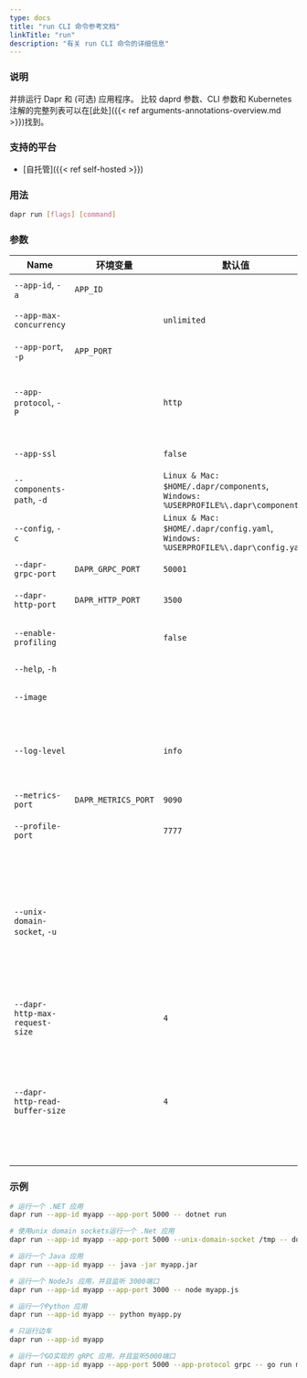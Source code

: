 ```yaml
---
type: docs
title: "run CLI 命令参考文档"
linkTitle: "run"
description: "有关 run CLI 命令的详细信息"
---
```


### 说明

并排运行 Dapr 和 (可选) 应用程序。 比较 daprd 参数、CLI 参数和 Kubernetes 注解的完整列表可以在[此处]({{< ref arguments-annotations-overview.md >}})找到。

### 支持的平台

- [自托管]({{< ref self-hosted >}})

### 用法

```bash
dapr run [flags] [command]
```

### 参数

| Name                           | 环境变量                | 默认值                                                                                      | 说明                                                                                                     |
| ------------------------------ | ------------------- | ---------------------------------------------------------------------------------------- | ------------------------------------------------------------------------------------------------------ |
| `--app-id`, `-a`               | `APP_ID`            |                                                                                          | 用于服务发现的应用程序 Id                                                                                         |
| `--app-max-concurrency`        |                     | `unlimited`                                                                              | 应用程序的并发级别，默认为无限制                                                                                       |
| `--app-port`, `-p`             | `APP_PORT`          |                                                                                          | 应用程序正在侦听的端口                                                                                            |
| `--app-protocol`, `-P`         |                     | `http`                                                                                   | 协议（gRPC 或 HTTP） Dapr 用于与应用程序通信。 有效值为: `http` 或 `grpc`                                                  |
| `--app-ssl`                    |                     | `false`                                                                                  | 当 Dapr 调用应用程序时启用 https                                                                                 |
| `--components-path`, `-d`      |                     | `Linux & Mac: $HOME/.dapr/components`, `Windows: %USERPROFILE%\.dapr\components`   | Components 目录的路径                                                                                       |
| `--config`, `-c`               |                     | `Linux & Mac: $HOME/.dapr/config.yaml`, `Windows: %USERPROFILE%\.dapr\config.yaml` | Dapr 配置文件                                                                                              |
| `--dapr-grpc-port`             | `DAPR_GRPC_PORT`    | `50001`                                                                                  | Dapr 要监听的 gRPC 端口                                                                                      |
| `--dapr-http-port`             | `DAPR_HTTP_PORT`    | `3500`                                                                                   | Dapr 要监听的 HTTP 端口                                                                                      |
| `--enable-profiling`           |                     | `false`                                                                                  | 通过 HTTP 端点启用 `pproft` 性能检测                                                                             |
| `--help`, `-h`                 |                     |                                                                                          | 显示此帮助消息                                                                                                |
| `--image`                      |                     |                                                                                          | 要在中生成代码的 image。 输入为： `repository/image`                                                                |
| `--log-level`                  |                     | `info`                                                                                   | 日志详细程度。 有效值因为其中之一: `debug`, `info`, `warn`, `error`, `fatal`, or `panic`                               |
| `--metrics-port`               | `DAPR_METRICS_PORT` | `9090`                                                                                   | Dapr 将 metrics 信息发送到的端口                                                                                |
| `--profile-port`               |                     | `7777`                                                                                   | 要监听的性能检测服务的端口                                                                                          |
| `--unix-domain-socket`, `-u`   |                     |                                                                                          | Unix domain socket 目录挂载的路径。 如果指定，与Dapr sidecar 的通信使用unix域套接字，与使用TCP端口相比，延迟更低，吞吐量更大。 在 Windows 操作系统上不可用 |
| `--dapr-http-max-request-size` |                     | `4`                                                                                      | 请求正文的最大尺寸，单位为MB。                                                                                       |
| `--dapr-http-read-buffer-size` |                     | `4`                                                                                      | Http 请求头读取缓冲区的最大大小，单位为KB。  默认是4KB。  当发送的http请求头超过默认4KB时，你应该给它设置一个更大的值，例如16(或者16KB)。                    |
### 示例

```bash
# 运行一个 .NET 应用
dapr run --app-id myapp --app-port 5000 -- dotnet run

# 使用unix domain sockets运行一个 .Net 应用 
dapr run --app-id myapp --app-port 5000 --unix-domain-socket /tmp -- dotnet run

# 运行一个 Java 应用
dapr run --app-id myapp -- java -jar myapp.jar

# 运行一个 NodeJs 应用，并且监听 3000端口
dapr run --app-id myapp --app-port 3000 -- node myapp.js

# 运行一个Python 应用
dapr run --app-id myapp -- python myapp.py

# 只运行边车
dapr run --app-id myapp

# 运行一个GO实现的 gRPC 应用，并且监听5000端口
dapr run --app-id myapp --app-port 5000 --app-protocol grpc -- go run main.go
```
